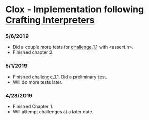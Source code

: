 # Clox - Implementation following [Crafting Interpreters](https://www.craftinginterpreters.com)

### 5/6/2019
- Did a couple more tests for [challenge_1.1](https://github.com/kjbrawner22/clox/tree/challenge_1.1) with <assert.h>.
- Finished chapter 2.

### 5/1/2019
- Finished [challenge_1.1](https://github.com/kjbrawner22/clox/tree/challenge_1.1). Did a preliminary test.
- Will do more tests later.

### 4/28/2019
- Finished Chapter 1.
- Will attempt challenges at a later date.